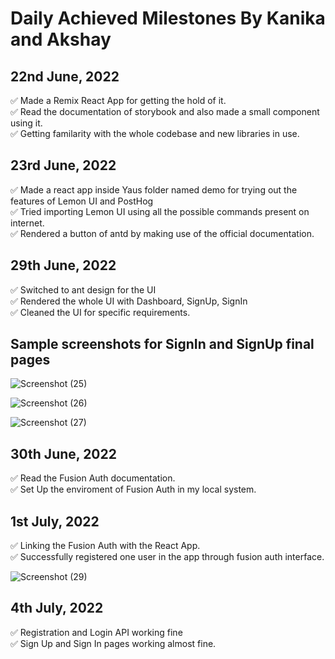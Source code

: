 # Daily Achieved Milestones By Kanika and Akshay

## 22nd June, 2022

✅ Made a Remix React App for getting the hold of it. <br>
✅ Read the documentation of storybook and also made a small component using it.<br>
✅ Getting familarity with the whole codebase and new libraries in use.<br>


## 23rd June, 2022

✅ Made a react app inside Yaus folder named demo for trying out the features of Lemon UI and PostHog <br>
✅ Tried importing Lemon UI using all the possible commands present on internet.<br>
✅ Rendered a button of antd by making use of the official documentation.<br>

 ## 29th June, 2022

✅ Switched to ant design for the UI<br>
✅ Rendered the whole UI with Dashboard, SignUp, SignIn<br>
✅ Cleaned the UI for specific requirements.<br>

## Sample screenshots for SignIn and SignUp final pages




![Screenshot (25)](https://user-images.githubusercontent.com/84350895/176605972-b9deb77a-4845-4ff9-8af9-7b058af56982.png) 


![Screenshot (26)](https://user-images.githubusercontent.com/84350895/176605985-f7dc8b10-5934-437e-9512-7ae33c54b203.png) 


![Screenshot (27)](https://user-images.githubusercontent.com/84350895/176606010-92b1d7d6-cec1-4f91-b045-897c6ccba3be.png) <br>

## 30th June, 2022

✅ Read the Fusion Auth documentation.<br>
✅ Set Up the enviroment of Fusion Auth in my local system.<br>

## 1st July, 2022

✅ Linking the Fusion Auth with the React App.<br>
✅ Successfully registered one user in the app through fusion auth interface.<br>


![Screenshot (29)](https://user-images.githubusercontent.com/84350895/176844866-e4992a1f-a15a-4cd7-9306-c3e0315de8e0.png)

## 4th July, 2022

✅ Registration and Login API working fine<br>
✅ Sign Up and Sign In pages working almost fine.<br>



